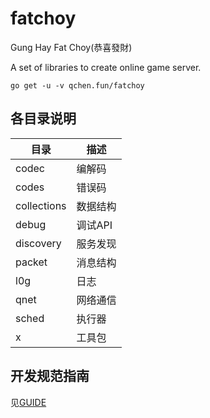 # fatchoy

Gung Hay Fat Choy(恭喜發財)


A set of libraries to create online game server.

`go get -u -v qchen.fun/fatchoy`

## 各目录说明

  目录       |  描述
------------|------------
codec       | 编解码
codes       | 错误码
collections | 数据结构
debug       | 调试API
discovery   | 服务发现
packet      | 消息结构
l0g         | 日志
qnet        | 网络通信
sched       | 执行器
x           | 工具包

## 开发规范指南

见[GUIDE](GUIDE.md)
